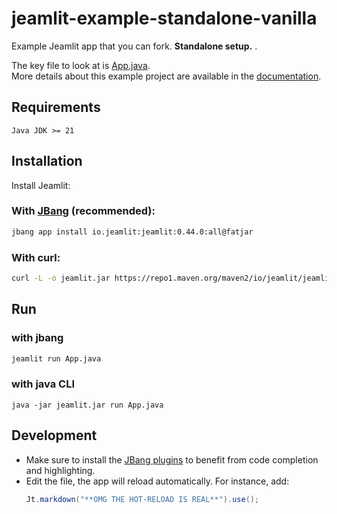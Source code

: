 # jeamlit-example-standalone-vanilla
Example Jeamlit app that you can fork. 
**Standalone setup.** .

The key file to look at is [App.java](App.java).  
More details about this example project are available in the [documentation](https://docs.jeamlit.io/get-started/installation/standalone-without-build-tool).

## Requirements

`Java JDK >= 21`

## Installation

Install Jeamlit:

### With [JBang](https://www.jbang.dev/) (recommended):
```bash
jbang app install io.jeamlit:jeamlit:0.44.0:all@fatjar
```

### With curl:

```bash
curl -L -o jeamlit.jar https://repo1.maven.org/maven2/io/jeamlit/jeamlit/0.44.0/jeamlit-0.44.0-all.jar
```

## Run 

### with jbang
```bash
jeamlit run App.java
```

### with java CLI
```
java -jar jeamlit.jar run App.java
```

## Development
- Make sure to install the [JBang plugins](https://plugins.jetbrains.com/plugin/18257-jbang) to benefit from code completion and highlighting.
- Edit the file, the app will reload automatically.
  For instance, add:
  ```java
  Jt.markdown("**OMG THE HOT-RELOAD IS REAL**").use();
  ```
    


